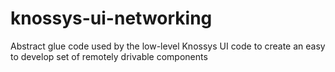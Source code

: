 # knossys-ui-networking

Abstract glue code used by the low-level Knossys UI code to create an easy to develop set of remotely drivable components

